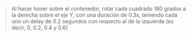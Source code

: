 > Al hacer hover sobre el contenedor, rotar cada cuadrado 180 grados a la derecha 
> sobre el eje Y, con una duración de 0.3s, teniendo cada uno un delay de 0.2 segundos 
> con respecto al de la izquierda (es decir, 0, 0.2, 0.4 y 0.6) 